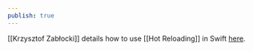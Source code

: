 ```yaml
---
publish: true
---
```

[[Krzysztof Zabłocki]] details how to use [[Hot Reloading]] in Swift [here](https://www.merowing.info/hot-reloading-in-swift/).